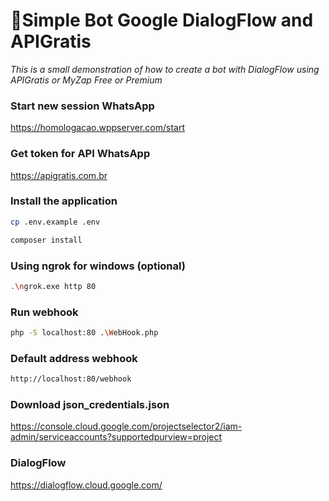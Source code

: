 # 🦜Simple Bot Google DialogFlow and APIGratis
_This is a small demonstration of how to create a bot with DialogFlow using APIGratis or MyZap Free or Premium_

### Start new session WhatsApp
https://homologacao.wppserver.com/start

### Get token for API WhatsApp
https://apigratis.com.br

### Install the application

```bash
cp .env.example .env
```

```bash
composer install
```

### Using ngrok for windows (optional)

```bash
.\ngrok.exe http 80
```

### Run webhook
```bash
php -S localhost:80 .\WebHook.php
```

### Default address webhook
```bash
http://localhost:80/webhook
```

### Download json_credentials.json
https://console.cloud.google.com/projectselector2/iam-admin/serviceaccounts?supportedpurview=project

### DialogFlow 
https://dialogflow.cloud.google.com/


